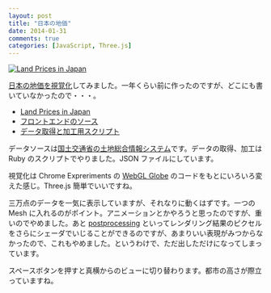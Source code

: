 ```yaml
---
layout: post
title: "日本の地価"
date: 2014-01-31
comments: true
categories: [JavaScript, Three.js]
---
```


[![Land Prices in Japan](https://farm6.staticflickr.com/5480/12236991554_38d0079825_c.jpg "=800x557")](/webland/)

[日本の地価を視覚化](/webland/)してみました。一年くらい前に作ったのですが、どこにも書いていなかったので・・・。

- [Land Prices in Japan](/webland/)
- [フロントエンドのソース](https://github.com/shuhei/webland)
- [データ取得と加工用スクリプト](https://github.com/shuhei/webland-scraper)

データソースは[国土交通省の土地総合情報システム](http://www.land.mlit.go.jp/webland/)です。データの取得、加工は Ruby のスクリプトでやりました。JSON ファイルにしています。

視覚化は Chrome Expreriments の [WebGL Globe](https://www.chromeexperiments.com/globe) のコードをもとにいろいろ変えた感じ。Three.js 簡単でいいですね。

三万点のデータを一気に表示していますが、それなりに動くはずです。一つの Mesh に入れるのがポイント。アニメーションとかやろうと思ったのですが、重いのでやめました。あと [postprocessing](https://github.com/mrdoob/three.js/tree/master/examples/js/postprocessing) といってレンダリング結果のピクセルをさらにシェーダでいじることができるのですが、あまりいい表現がみつからなかったので、これもやめました。というわけで、ただ出しただけになってしまっています。

スペースボタンを押すと真横からのビューに切り替わります。都市の高さが際立っていますね。
